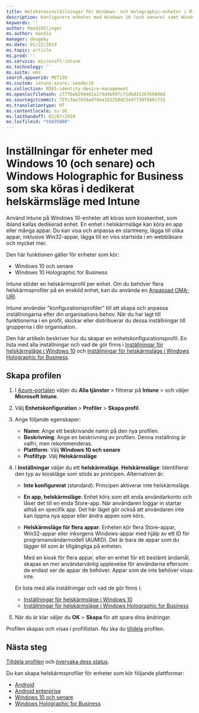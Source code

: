```yaml
---
title: Helskärmsinställningar för Windows- och Holographic-enheter i Microsoft Intune – Azure | Microsoft Docs
description: Konfigurera enheter med Windows 10 (och senare) samt Windows Holographic for Business med helskärmsläge för en app eller flera appar, anpassa startmenyn, lägg till appar, visa aktivitetsfältet och konfigurera en webbläsare i Microsoft Intune.
keywords: ''
author: MandiOhlinger
ms.author: mandia
manager: dougeby
ms.date: 01/22/2019
ms.topic: article
ms.prod: ''
ms.service: microsoft-intune
ms.technology: ''
ms.suite: ems
search.appverid: MET150
ms.custom: intune-azure; seodec18
ms.collection: M365-identity-device-management
ms.openlocfilehash: c777beb294482a179d4b99fc71db031367698d0d
ms.sourcegitcommit: 727c3ae7659ad79ea162250d234d7730f840c731
ms.translationtype: HT
ms.contentlocale: sv-SE
ms.lasthandoff: 02/07/2019
ms.locfileid: "55835800"
---
```

# <a name="windows-10-and-windows-holographic-for-business-device-settings-to-run-as-a-dedicated-kiosk-using-intune"></a>Inställningar för enheter med Windows 10 (och senare) och Windows Holographic for Business som ska köras i dedikerat helskärmsläge med Intune

Använd Intune på Windows 10-enheter att köras som kioskenhet, som ibland kallas dedikerad enhet. En enhet i helskärmsläge kan köra en app eller många appar. Du kan visa och anpassa en startmeny, lägga till olika appar, inklusive Win32-appar, lägga till en viss startsida i en webbläsare och mycket mer. 

Den här funktionen gäller för enheter som kör:

- Windows 10 och senare
- Windows 10 Holographic for Business

Intune stöder en helskärmsprofil per enhet. Om du behöver flera helskärmsprofiler på en enskild enhet, kan du använda en [Anpassad OMA-URI](custom-settings-windows-10.md).

Intune använder ”konfigurationsprofiler” till att skapa och anpassa inställningarna efter din organisations behov. När du har lagt till funktionerna i en profil, skickar eller distribuerar du dessa inställningar till grupperna i din organisation.

Den här artikeln beskriver hur du skapar en enhetskonfigurationsprofil. En lista med alla inställningar och vad de gör finns i [Inställningar för helskärmsläge i Windows 10](kiosk-settings-windows.md) och [Inställningar för helskärmsläge i Windows Holographic for Business](kiosk-settings-holographic.md).

## <a name="create-the-profile"></a>Skapa profilen

1. I [Azure-portalen](https://portal.azure.com) väljer du **Alla tjänster** > filtrerar på **Intune** > och väljer **Microsoft Intune**.
2. Välj **Enhetskonfiguration** > **Profiler** > **Skapa profil**.
3. Ange följande egenskaper:

   - **Namn**: Ange ett beskrivande namn på den nya profilen.
   - **Beskrivning**: Ange en beskrivning av profilen. Denna inställning är valfri, men rekommenderas.
   - **Plattform**: Välj **Windows 10 och senare**
   - **Profiltyp**: Välj **Helskärmsläge**

4. I **Inställningar** väljer du ett **helskärmsläge**. **Helskärmsläge**: Identifierar den typ av kioskläge som stöds av principen. Alternativen är:

    - **Inte konfigurerat** (standard): Principen aktiverar inte helskärmsläge.
    - **En app, helskärmsläge**: Enhet körs som ett enda användarkonto och låser det till en enda Store-app. När användaren loggar in startar alltså en specifik app. Det här läget gör också att användaren inte kan öppna nya appar eller ändra appen som körs.
    - **Helskärmsläge för flera appar**: Enheten kör flera Store-appar, Win32-appar eller inkorgens Windows-appar med hjälp av ett ID för programanvändarmodell (AUMID). Det är bara de appar som du lägger till som är tillgängliga på enheten.

        Med en kiosk för flera appar, eller en enhet för ett bestämt ändamål, skapas en mer användarvänlig upplevelse för användarna eftersom de endast ser de appar de behöver. Appar som de inte behöver visas inte.

    En lista med alla inställningar och vad de gör finns i:
      - [Inställningar för helskärmsläge i Windows 10](kiosk-settings-windows.md)
      - [Inställningar för helskärmsläge i Windows Holographic for Business](kiosk-settings-holographic.md)

5. När du är klar väljer du **OK** > **Skapa** för att spara dina ändringar. 

Profilen skapas och visas i profillistan. Nu ska du [tilldela](device-profile-assign.md) profilen.

## <a name="next-steps"></a>Nästa steg

[Tilldela profilen](device-profile-assign.md) och [övervaka dess status](device-profile-monitor.md).

Du kan skapa helskärmsprofiler för enheter som kör följande plattformar:
- [Android](device-restrictions-android.md#kiosk)
- [Android enterprise](device-restrictions-android-for-work.md#kiosk-settings)
- [Windows 10 och senare](kiosk-settings-windows.md)
- [Windows Holographic for Business](kiosk-settings-holographic.md)
